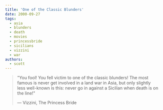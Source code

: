 ```yaml
---
title: 'One of the Classic Blunders'
date: 2000-09-27
tags:
  - asia
  - blunders
  - death
  - movies
  - princessbride
  - sicilians
  - vizzini
  - war
authors:
  - scott
---
```


> "You fool! You fell victim to one of the classic blunders! The most famous is never get involved in a land war in Asia, but only slightly less well-known is this: never go in against a Sicilian when death is on the line!"
>
> — Vizzini, The Princess Bride
